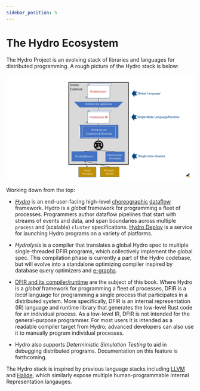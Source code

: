 ```yaml
---
sidebar_position: 5
---
```


# The Hydro Ecosystem
The Hydro Project is an evolving stack of libraries and languages for distributed programming.
A rough picture of the Hydro stack is below:

![Hydro Stack](./img/hydro_stack.png)

Working down from the top:

- [*Hydro*](../hydro) is an end-user-facing high-level [choreographic](https://en.wikipedia.org/wiki/Choreographic_programming) [dataflow](https://en.wikipedia.org/wiki/Dataflow_programming) framework. Hydro is a *global* framework for programming a fleet of processes. Programmers author dataflow pipelines that start with streams of events and data, and span boundaries across multiple `process` and (scalable) `cluster` specifications. [Hydro Deploy](../hydro/deploy) is a service for launching Hydro programs on a variety of platforms.

- *Hydrolysis* is a compiler that translates a global Hydro spec to multiple single-threaded DFIR programs, which collectively implement the global spec.
This compilation phase is currently a part of the Hydro codebase, but will evolve into a standalone optimizing compiler inspired by database query optimizers and [e-graphs](https://en.wikipedia.org/wiki/E-graph).

- [DFIR and its compiler/runtime](https://github.com/hydro-project/hydro/tree/main/dfir_rs) are the subject of this book.
Where Hydro is a *global* framework for programming a fleet of processes, DFIR is a *local* language for programming a single process that participates in a distributed system. More specifically, DFIR is an internal representation (IR) language and runtime library that generates the low-level Rust code for an individual process. As a low-level IR, DFIR is not intended for the general-purpose programmer. For most users it is intended as a readable compiler target from Hydro; advanced developers can also use it to manually program individual processes.

- Hydro also supports *Deterministic Simulation Testing* to aid in debugging distributed programs. Documentation on this feature is forthcoming.

The Hydro stack is inspired by previous language stacks including [LLVM](https://llvm.org) and [Halide](https://halide-lang.org), which similarly expose multiple human-programmable Internal Representation langauges.
